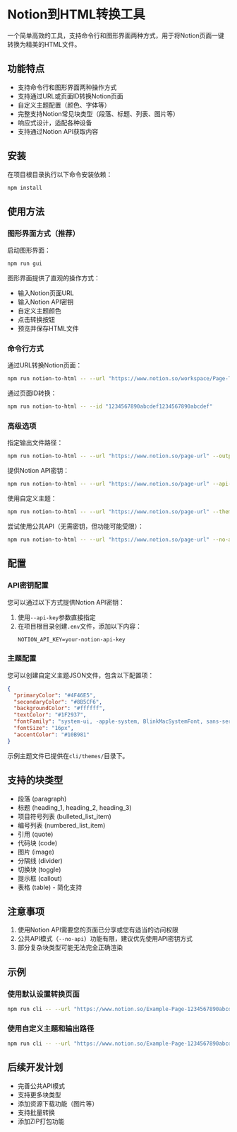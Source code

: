 # Notion到HTML转换工具

一个简单高效的工具，支持命令行和图形界面两种方式，用于将Notion页面一键转换为精美的HTML文件。

## 功能特点

- 支持命令行和图形界面两种操作方式
- 支持通过URL或页面ID转换Notion页面
- 自定义主题配置（颜色、字体等）
- 完整支持Notion常见块类型（段落、标题、列表、图片等）
- 响应式设计，适配各种设备
- 支持通过Notion API获取内容

## 安装

在项目根目录执行以下命令安装依赖：

```bash
npm install
```

## 使用方法

### 图形界面方式（推荐）

启动图形界面：

```bash
npm run gui
```

图形界面提供了直观的操作方式：
- 输入Notion页面URL
- 输入Notion API密钥
- 自定义主题颜色
- 点击转换按钮
- 预览并保存HTML文件

### 命令行方式

通过URL转换Notion页面：

```bash
npm run notion-to-html -- --url "https://www.notion.so/workspace/Page-Title-1234567890abcdef1234567890abcdef"
```

通过页面ID转换：

```bash
npm run notion-to-html -- --id "1234567890abcdef1234567890abcdef"
```

### 高级选项

指定输出文件路径：

```bash
npm run notion-to-html -- --url "https://www.notion.so/page-url" --output "output/my-page.html"
```

提供Notion API密钥：

```bash
npm run notion-to-html -- --url "https://www.notion.so/page-url" --api-key "your-notion-api-key"
```

使用自定义主题：

```bash
npm run notion-to-html -- --url "https://www.notion.so/page-url" --theme "cli/themes/my-theme.json"
```

尝试使用公共API（无需密钥，但功能可能受限）：

```bash
npm run notion-to-html -- --url "https://www.notion.so/page-url" --no-api
```

## 配置

### API密钥配置

您可以通过以下方式提供Notion API密钥：

1. 使用`--api-key`参数直接指定
2. 在项目根目录创建`.env`文件，添加以下内容：
   ```
   NOTION_API_KEY=your-notion-api-key
   ```

### 主题配置

您可以创建自定义主题JSON文件，包含以下配置项：

```json
{
  "primaryColor": "#4F46E5",
  "secondaryColor": "#8B5CF6",
  "backgroundColor": "#ffffff",
  "textColor": "#1F2937",
  "fontFamily": "system-ui, -apple-system, BlinkMacSystemFont, sans-serif",
  "fontSize": "16px",
  "accentColor": "#10B981"
}
```

示例主题文件已提供在`cli/themes/`目录下。

## 支持的块类型

- 段落 (paragraph)
- 标题 (heading_1, heading_2, heading_3)
- 项目符号列表 (bulleted_list_item)
- 编号列表 (numbered_list_item)
- 引用 (quote)
- 代码块 (code)
- 图片 (image)
- 分隔线 (divider)
- 切换块 (toggle)
- 提示框 (callout)
- 表格 (table) - 简化支持

## 注意事项

1. 使用Notion API需要您的页面已分享或您有适当的访问权限
2. 公共API模式（`--no-api`）功能有限，建议优先使用API密钥方式
3. 部分复杂块类型可能无法完全正确渲染

## 示例

### 使用默认设置转换页面

```bash
npm run cli -- --url "https://www.notion.so/Example-Page-1234567890abcdef"
```

### 使用自定义主题和输出路径

```bash
npm run cli -- --url "https://www.notion.so/Example-Page-1234567890abcdef" --theme "cli/themes/default.json" --output "export/my-page.html"
```

## 后续开发计划

- 完善公共API模式
- 支持更多块类型
- 添加资源下载功能（图片等）
- 支持批量转换
- 添加ZIP打包功能